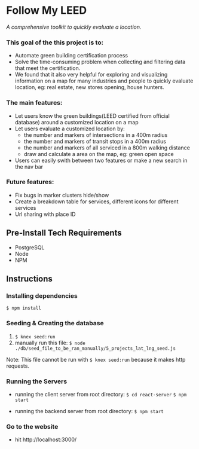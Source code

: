 # Follow My LEED
_A comprehensive toolkit to quickly evaluate a location._

### This goal of the this project is to:
- Automate green building certification process
- Solve the time-consuming problem when collecting and filtering data that meet the certification.
- We found that it also very helpful for exploring and visualizing information on a map for many industries and people to quickly evaluate location, eg: real estate, new stores opening, house hunters.

### The main features:
- Let users know the green buildings(LEED certified from official database) around a customized location on a map
- Let users evaluate a customized location by:
  * the number and markers of intersections in a 400m radius
  * the number and markers of transit stops in a 400m radius
  * the number and markers of all serviced in a 800m walking distance
  * draw and calculate a area on the map, eg: green open space
- Users can easily swith between two features or make a new search in the nav bar

### Future features:
- Fix bugs in marker clusters hide/show
- Create a breakdown table for services, different icons for different services
- Url sharing with place ID

## Pre-Install Tech Requirements
- PostgreSQL
- Node
- NPM

## Instructions

### Installing dependencies

```$ npm install```

### Seeding & Creating the database

1. ```$ knex seed:run```
2. manually run this file:
```$ node  ./db/seed_file_to_be_ran_manually/5_projects_lat_lng_seed.js```

Note: This file cannot be run with `$ knex seed:run` because it makes http requests.

### Running the Servers

* running the client server from root directory:
`$ cd react-server`
`$ npm start`

* running the backend server from root directory:
`$ npm start`

### Go to the website

* hit http://localhost:3000/

